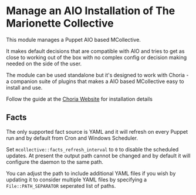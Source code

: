 Manage an AIO Installation of The Marionette Collective
=======================================================

This module manages a Puppet AIO based MCollective.

It makes default decisions that are compatible with AIO and tries to get as
close to working out of the box with no complex config or decision making needed
on the side of the user.

The module can be used standalone but it's designed to work with Choria - a companion
suite of plugins that makes a AIO based MCollective easy to install and use.

Follow the guide at the [Choria Website](http://choria.io) for installation details

Facts
-----

The only supported fact source is YAML and it will refresh on every Puppet run and by default
from Cron and Windows Scheduler.

Set `mcollective::facts_refresh_interval` to `0` to disable the scheduled updates.  At present
the output path cannot be changed and by default it will configure the daemon to the same path.

You can adjust the path to include additional YAML files if you wish by updating it to consider
multiple YAML files by specifying a `File::PATH_SEPARATOR` seperated list of paths.
